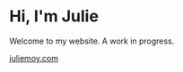 # Hi, I'm Julie
Welcome to my website. A work in progress.

[juliemoy.com](https://juliemoy.github.io)

